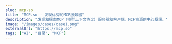 ```yaml
---
slug: mcp-so
title: "MCP.so - 发现优秀的MCP服务器"
description: "发现和探索MCP（模型上下文协议）服务器和客户端。MCP资源的中心枢纽。"
image: "/images/cases/case1.png"
externalUrl: "https://mcp.so"
tags: ["AI", "目录", "MCP"]
---
```


